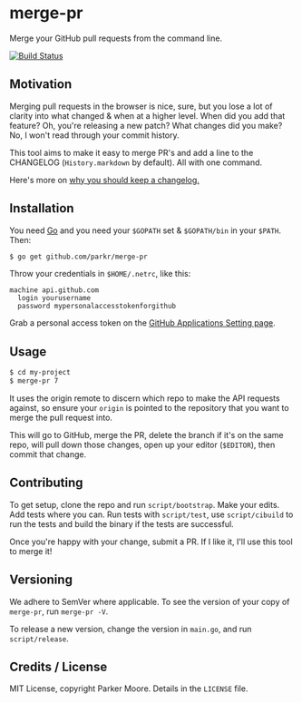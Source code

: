 # merge-pr

Merge your GitHub pull requests from the command line.

[![Build Status](https://travis-ci.org/parkr/merge-pr.svg?branch=master)](https://travis-ci.org/parkr/merge-pr)

## Motivation

Merging pull requests in the browser is nice, sure, but you lose a lot of
clarity into what changed & when at a higher level. When did you add that
feature? Oh, you're releasing a new patch? What changes did you make? No, I
won't read through your commit history.

This tool aims to make it easy to merge PR's and add a line to the
CHANGELOG (`History.markdown` by default). All with one command.

Here's more on [why you should keep a changelog.](http://keepachangelog.com/)

## Installation

You need [Go](https://golang.org) and you need your `$GOPATH` set &
`$GOPATH/bin` in your `$PATH`. Then:

```bash
$ go get github.com/parkr/merge-pr
```

Throw your credentials in `$HOME/.netrc`, like this:

```text
machine api.github.com
  login yourusername
  password mypersonalaccesstokenforgithub
```

Grab a personal access token on the [GitHub Applications Setting
page](https://github.com/settings/applications).

## Usage

```bash
$ cd my-project
$ merge-pr 7
```

It uses the origin remote to discern which repo to make the API requests
against, so ensure your `origin` is pointed to the repository that you
want to merge the pull request into.

This will go to GitHub, merge the PR, delete the branch if it's on the same
repo, will pull down those changes, open up your editor (`$EDITOR`), then
commit that change.

## Contributing

To get setup, clone the repo and run `script/bootstrap`. Make your edits.
Add tests where you can. Run tests with `script/test`, use `script/cibuild`
to run the tests and build the binary if the tests are successful.

Once you're happy with your change, submit a PR. If I like it, I'll use
this tool to merge it!

## Versioning

We adhere to SemVer where applicable. To see the version of your copy of
`merge-pr`, run `merge-pr -V`.

To release a new version, change the version in `main.go`, and run
`script/release`.

## Credits / License

MIT License, copyright Parker Moore. Details in the `LICENSE` file.
